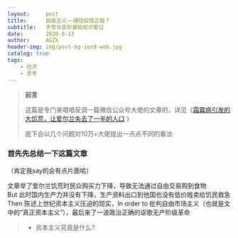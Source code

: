 ```yaml
---
layout:     post
title:      自由主义——通往奴役之路？
subtitle:   手势与变形基础知识笔记
date:       2020-8-13
author:     AGZX
header-img: img/post-bg-ios9-web.jpg
catalog: true
tags:
    - 经济
    - 思考
---
```


> **前言**
>
> 这篇是专门来唱唱反调一篇微信公众号大佬的文章的，详见《[霜霉病引发的大饥荒，让爱尔兰失去了一半的人口](https://mp.weixin.qq.com/s/QSortTy--_JZ0Zqiy2fcVg) 》
>
> 底下会以几个问题对10万+大佬提出一点点不同的看法

### **首先先总结一下这篇文章**

（肯定我say的会有点片面哈）

文章举了爱尔兰饥荒时民众购买力下降，导致无法通过自由交易购到食物<br>But 此时国内生产力并没有下降，生产资料出口到他国也没有低价贱卖给饥民救急
Then 陈述上世纪资本主义压迫的现实，In order to 批判自由市场主义（也就是文中的”真正资本主义”），最后来了一波政治正确的讴歌无产阶级革命

> - 资本主义究竟是什么?

[^资本主义（Capitalism）是资本属于个人所拥有的经济制度，是以私有制为基础。私有制是资本主义最主要的内容，没有私有制就不能称为资本主义。资本主义是人类协作的扩展秩序。其特色是私人拥有资本财产（生产资料），且投资活动是由个人决策左右，经济行为则以寻求利润为目标。借着雇佣或劳动的手段以生产资料创造利润。商品和服务借由货币在自由市场里流通。投资的决定由私人进行，生产和销售主要由公司和工商业控制并互相竞争。]: https://baike.baidu.com/item/%E8%B5%84%E6%9C%AC%E4%B8%BB%E4%B9%89/87961










